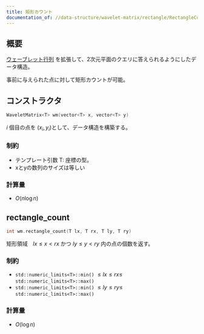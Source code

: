 ```yaml
---
title: 矩形カウント
documentation_of: //data-structure/wavelet-matrix/rectangle/RectangleCount.hpp
---
```


## 概要

[ウェーブレット行列](../WaveletMatrixTemplate.hpp) を拡張して、2次元平面のクエリに答えられるようにしたデータ構造。

事前に与えられた点に対して矩形カウントが可能。


## コンストラクタ

```cpp
WaveletMatrix<T> wm(vector<T> x, vector<T> y)
```
$i$ 個目の点を $(x_i, y_i)$として、データ構造を構築する。

### 制約

- テンプレート引数 T: 座標の型。
- xとyの数列のサイズは等しい


### 計算量
- $O(n\log{n})$

## rectangle_count

```cpp
int wm.rectangle_count(T lx, T rx, T ly, T ry)
```

矩形領域　$lx \leq x \lt rx$ かつ $ly \leq y \lt ry$ 内の点の個数を返す。

### 制約

- `std::numeric_limits<T>::min()` $\leq lx \leq rx \leq$ `std::numeric_limits<T>::max()`
- `std::numeric_limits<T>::min()` $\leq ly \leq ry \leq$ `std::numeric_limits<T>::max()`


### 計算量
- $O(\log{n})$
